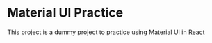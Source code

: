 # Material UI Practice

This project is a dummy project to practice using Material UI in [React](https://github.com/facebook/create-react-app)
